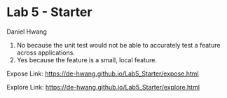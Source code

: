 # Lab 5 - Starter

Daniel Hwang

1) No because the unit test would not be able to accurately test a feature across applications.
2) Yes because the feature is a small, local feature.

Expose Link: https://de-hwang.github.io/Lab5_Starter/expose.html

Explore Link: https://de-hwang.github.io/Lab5_Starter/explore.html
